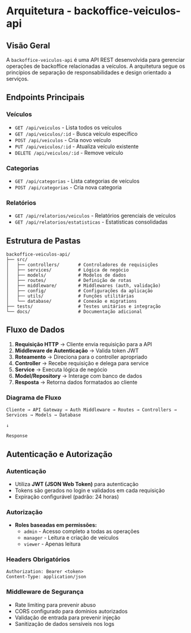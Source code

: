 # Arquitetura - backoffice-veiculos-api

## Visão Geral

A `backoffice-veiculos-api` é uma API REST desenvolvida para gerenciar operações de backoffice relacionadas a veículos. A arquitetura segue os princípios de separação de responsabilidades e design orientado a serviços.

## Endpoints Principais

### Veículos
- `GET /api/veiculos` - Lista todos os veículos
- `GET /api/veiculos/:id` - Busca veículo específico
- `POST /api/veiculos` - Cria novo veículo
- `PUT /api/veiculos/:id` - Atualiza veículo existente
- `DELETE /api/veiculos/:id` - Remove veículo

### Categorias
- `GET /api/categorias` - Lista categorias de veículos
- `POST /api/categorias` - Cria nova categoria

### Relatórios
- `GET /api/relatorios/veiculos` - Relatórios gerenciais de veículos
- `GET /api/relatorios/estatisticas` - Estatísticas consolidadas

## Estrutura de Pastas

```
backoffice-veiculos-api/
├── src/
│   ├── controllers/       # Controladores de requisições
│   ├── services/          # Lógica de negócio
│   ├── models/            # Modelos de dados
│   ├── routes/            # Definição de rotas
│   ├── middleware/        # Middlewares (auth, validação)
│   ├── config/            # Configurações da aplicação
│   ├── utils/             # Funções utilitárias
│   └── database/          # Conexão e migrations
├── tests/                 # Testes unitários e integração
└── docs/                  # Documentação adicional
```

## Fluxo de Dados

1. **Requisição HTTP** → Cliente envia requisição para a API
2. **Middleware de Autenticação** → Valida token JWT
3. **Roteamento** → Direciona para o controller apropriado
4. **Controller** → Recebe requisição e delega para service
5. **Service** → Executa lógica de negócio
6. **Model/Repository** → Interage com banco de dados
7. **Resposta** → Retorna dados formatados ao cliente

### Diagrama de Fluxo
```
Cliente → API Gateway → Auth Middleware → Routes → Controllers → Services → Models → Database
                                                                      ↓
                                                                  Response
```

## Autenticação e Autorização

### Autenticação
- Utiliza **JWT (JSON Web Token)** para autenticação
- Tokens são gerados no login e validados em cada requisição
- Expiração configurável (padrão: 24 horas)

### Autorização
- **Roles baseadas em permissões:**
  - `admin` - Acesso completo a todas as operações
  - `manager` - Leitura e criação de veículos
  - `viewer` - Apenas leitura

### Headers Obrigatórios
```
Authorization: Bearer <token>
Content-Type: application/json
```

### Middleware de Segurança
- Rate limiting para prevenir abuso
- CORS configurado para domínios autorizados
- Validação de entrada para prevenir injeção
- Sanitização de dados sensíveis nos logs
